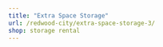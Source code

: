 ```yaml
---
title: "Extra Space Storage"
url: /redwood-city/extra-space-storage-3/
shop: storage rental
---
```

